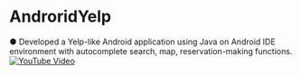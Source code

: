 # AndroridYelp

 ● Developed a Yelp-like Android application using Java on Android IDE environment with autocomplete search, map, reservation-making functions.
[![YouTube Video](https://img.youtube.com/vi/RDSMppMjnT0/0.jpg)](https://www.youtube.com/watch?v=RDSMppMjnT0)
